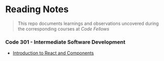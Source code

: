 # Reading Notes

> This repo documents learnings and observations uncovered during the corresponding courses at *Code Fellows*

### Code 301 - Intermediate Software Development

- [Introduction to React and Components](code_301/intro_to_react_and_components.md)
